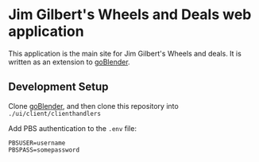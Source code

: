 # Jim Gilbert's Wheels and Deals web application

This application is the main site for Jim Gilbert's Wheels and deals.
It is written as an extension to [goBlender](https://github.com/tsawler/goblender).

## Development Setup

Clone [goBlender](https://github.com/tsawler/goblender), and then clone
this repository into `./ui/client/clienthandlers`

Add PBS authentication to the `.env` file:

~~~.env
PBSUSER=username
PBSPASS=somepassword
~~~